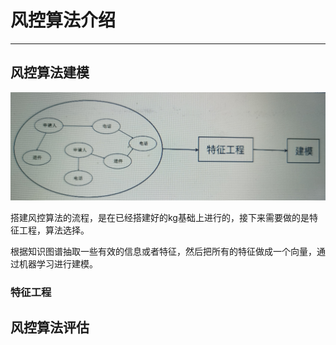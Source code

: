 # 风控算法介绍

---

## 风控算法建模

![](/assets/import.png)

搭建风控算法的流程，是在已经搭建好的kg基础上进行的，接下来需要做的是特征工程，算法选择。

根据知识图谱抽取一些有效的信息或者特征，然后把所有的特征做成一个向量，通过机器学习进行建模。

### 特征工程



## 风控算法评估



